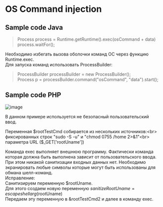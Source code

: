 # OS Command injection
## Sample code Java

><p>Process process = Runtime.getRuntime().exec(osCommand + data)
><br> process.waitFor();</p>

Необходимо избегать вызова оболочки команд ОС через функцию Runtime.exec. <br>
Для запуска команд использовать ProcessBuilder:<br>

><p>ProcessBuilder processBuilder = new ProcessBuilder();<br>
>Process p = processBuilder.command("osCommand", "data").start();</p>


## Sample code PHP

![image](https://user-images.githubusercontent.com/61540481/194315960-dc5af6cb-1041-4969-8193-d74ff152412a.png)
</p>
<p>В данном примере используется не безопасный пользовательский ввод.

Переменная $rootTestCmd собирается из нескольких источников:<br> 
фиксированных строк "sudo -S -u"  и "chmod 0755 /home 2>&1"<br>
параметра URL ($_GET['rootUname'])<br>

Команда exec выполняет внешнюю программу. Фактически команда которая должна быть выполнена зависит от пользовательского ввода. При этом никакой санитизации входных данных нет. Необходимо экранировать любые символы которые могут быть использованы для обмана шелл-команд.<br>
Исправление:<br>
Санитизируем переменную $rootUname.<br>
Для этого создаем новую переменную $sanitizeRootUname = escapeshellarg($rootUname)<br>
Передаем эту переменную в &rootTestCmd2 и далее в команду exec.</p>




